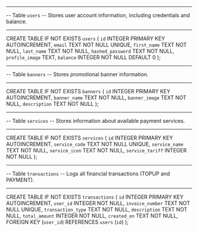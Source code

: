 
-- -----------------------------------------------------
-- Table `users`
-- Stores user account information, including credentials and balance.
-- -----------------------------------------------------
CREATE TABLE IF NOT EXISTS `users` (
  `id` INTEGER PRIMARY KEY AUTOINCREMENT,
  `email` TEXT NOT NULL UNIQUE,
  `first_name` TEXT NOT NULL,
  `last_name` TEXT NOT NULL,
  `hashed_password` TEXT NOT NULL,
  `profile_image` TEXT,
  `balance` INTEGER NOT NULL DEFAULT 0
);

-- -----------------------------------------------------
-- Table `banners`
-- Stores promotional banner information.
-- -----------------------------------------------------
CREATE TABLE IF NOT EXISTS `banners` (
  `id` INTEGER PRIMARY KEY AUTOINCREMENT,
  `banner_name` TEXT NOT NULL,
  `banner_image` TEXT NOT NULL,
  `description` TEXT NOT NULL
);

-- -----------------------------------------------------
-- Table `services`
-- Stores information about available payment services.
-- -----------------------------------------------------
CREATE TABLE IF NOT EXISTS `services` (
  `id` INTEGER PRIMARY KEY AUTOINCREMENT,
  `service_code` TEXT NOT NULL UNIQUE,
  `service_name` TEXT NOT NULL,
  `service_icon` TEXT NOT NULL,
  `service_tariff` INTEGER NOT NULL
);

-- -----------------------------------------------------
-- Table `transactions`
-- Logs all financial transactions (TOPUP and PAYMENT).
-- -----------------------------------------------------
CREATE TABLE IF NOT EXISTS `transactions` (
  `id` INTEGER PRIMARY KEY AUTOINCREMENT,
  `user_id` INTEGER NOT NULL,
  `invoice_number` TEXT NOT NULL UNIQUE,
  `transaction_type` TEXT NOT NULL,
  `description` TEXT NOT NULL,
  `total_amount` INTEGER NOT NULL,
  `created_on` TEXT NOT NULL,
  FOREIGN KEY (`user_id`) REFERENCES `users` (`id`)
);
